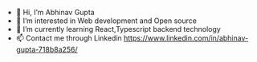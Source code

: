 - 👋 Hi, I’m Abhinav Gupta
- 👀 I’m interested in Web development and Open source
- 🌱 I’m currently learning React,Typescript backend technology
- 📫 Contact me through Linkedin https://www.linkedin.com/in/abhinav-gupta-718b8a256/

<!---
abhiguop/abhiguop is a ✨ special ✨ repository because its `README.md` (this file) appears on your GitHub profile.
You can click the Preview link to take a look at your changes.
--->
